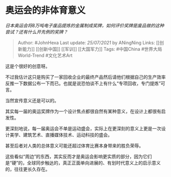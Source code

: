 # 奥运会的非体育意义
*日本奥运会将8万吨电子废品提炼的金属制成奖牌，如何评价奖牌是废品做的这种尝试？还有什么开先例的奖牌？*

> Author: #JohnHexa 
Last update: *25/07/2021* by ANingNing
Links: [[创新能力]] [[创新中国]] [[军训]] [[大国军力]]
Tags: #中国China #世界大局World-Trend #文化艺术Art 



这是个很好的创意呀。

不过我估计这只是购买了一家回收企业的最终产品然后请他们根据自己的生产效率反推一下数据公布一下而已。也就是说恐怕谈不上有什么“专项回收，专门提炼”可言。

当然宣传意义还是可以的。

其实每一届的奥运奖牌作为一个设计焦点都很自然有某种意义，在设计上都很有启发性。

更深刻地说，每一届奥运会不单是运动盛会，实际上在更深刻的意义上更是一次设计美学、建筑艺术、直播媒体技术、运动科技的盛会。

甚至后者对人类的总体意义可能还超过体育比赛本身带来的胜负荣辱。

这些看似“周边”的东西，其实反而才是奥运会影响更实质的部分，因为它们是“硬”的，全球同步触达的，真正正面单向进展的、有划时代意义上的启示意义的，往往更长久存在。

